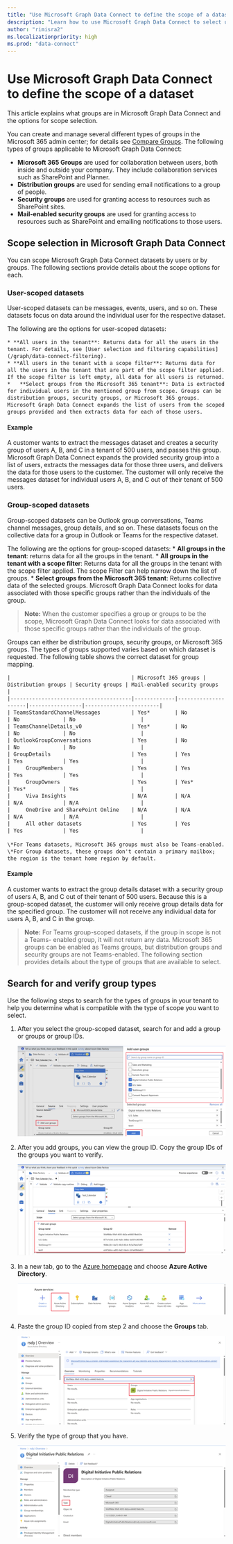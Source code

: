 ```yaml
---
title: "Use Microsoft Graph Data Connect to define the scope of a dataset"
description: "Learn how to use Microsoft Graph Data Connect to select users that you want to extract data for and include filters to limit the data returned."
author: "rimisra2"
ms.localizationpriority: high
ms.prod: "data-connect"
---
```


# Use Microsoft Graph Data Connect to define the scope of a dataset

This article explains what groups are in Microsoft Graph Data Connect and the options for scope selection. 

You can create and manage several different types of groups in the Microsoft 365 admin center; for details see [Compare Groups](https://learn.microsoft.com/en-us/microsoft-365/admin/create-groups/compare-groups?view=o365-worldwide). The following types of groups applicable to Microsoft Graph Data Connect:

*  **Microsoft 365 Groups** are used for collaboration between users, both inside and outside your company. They include collaboration services such as SharePoint and Planner.
* **Distribution groups** are used for sending email notifications to a group of people.
* **Security groups** are used for granting access to resources such as SharePoint sites.
* **Mail-enabled security groups** are used for granting access to resources such as SharePoint and emailing notifications to those users.

## Scope selection in Microsoft Graph Data Connect
You can scope Microsoft Graph Data Connect datasets by users or by groups. The following sections provide details about the scope options for each.

### User-scoped datasets
User-scoped datasets can be messages, events, users, and so on. These datasets focus on data around the individual user for the respective dataset.

The following are the options for user-scoped datasets:

    * **All users in the tenant**: Returns data for all the users in the tenant. For details, see [User selection and filtering capabilities](/graph/data-connect-filtering).
    * **All users in the tenant with a scope filter**: Returns data for all the users in the tenant that are part of the scope filter applied. If the scope filter is left empty, all data for all users is returned. 
    *	**Select groups from the Microsoft 365 tenant**: Data is extracted for individual users in the mentioned group from scope. Groups can be distribution groups, security groups, or Microsoft 365 groups. Microsoft Graph Data Connect expands the list of users from the scoped groups provided and then extracts data for each of those users.

#### Example

A customer wants to extract the messages dataset and creates a security group of users A, B, and C in a tenant of 500 users, and passes this group. Microsoft Graph Data Connect expands the provided security group into a list of users, extracts the messages data for those three users, and delivers the data for those users to the customer. The customer will only receive the messages dataset for individual users A, B, and C out of their tenant of 500 users.
        
### Group-scoped datasets

Group-scoped datasets can be Outlook group conversations, Teams channel messages, group details, and so on. These datasets focus on the collective data for a group in Outlook or Teams for the respective dataset.

The following are the options for group-scoped datasets:
    * **All groups in the tenant**: returns data for all the groups in the tenant.
    * **All groups in the tenant with a scope filter**: Returns data for all the groups in the tenant with the scope filter applied. The scope Filter can help narrow down the list of groups. 
    *   **Select groups from the Microsoft 365 tenant**: Returns collective data of the selected groups. Microsoft Graph Data Connect looks for data associated with those specific groups rather than the individuals of the group. 

> **Note:**  When the customer specifies a group or groups to be the scope, Microsoft Graph Data Connect looks for data associated with those specific groups rather than the individuals of the group. 

Groups can either be distribution groups, security groups, or Microsoft 365 groups. The types of groups supported varies based on which dataset is requested. The following table shows the correct dataset for group mapping.

    |                                       | Microsoft 365 groups | Distribution groups | Security groups | Mail-enabled security groups  |
    |---------------------------------------|-------------|---------------------|-----------------|------------------------|
    | TeamsStandardChannelMessages          | Yes*        | No                  | No              | No                     |
    | TeamsChannelDetails_v0                | Yes*        | No                  | No              | No                     |
    | OutlookGroupConversations             | Yes         | No                  | No              | No                     |
    | GroupDetails                          | Yes         | Yes                 | Yes             | Yes                    |
    |     GroupMembers                      | Yes         | Yes                 | Yes             | Yes                    |
    |     GroupOwners                       | Yes         | Yes*                | Yes*            | Yes                    |
    |     Viva Insights                     | N/A         | N/A                 | N/A             | N/A                    |
    |     OneDrive and SharePoint Online    | N/A         | N/A                 | N/A             | N/A                    |
    |     All other datasets                | Yes         | Yes                 | Yes             | Yes                    |

    \*For Teams datasets, Microsoft 365 groups must also be Teams-enabled.
    \*For Group datasets, these groups don't contain a primary mailbox; the region is the tenant home region by default. 

#### Example
A customer wants to extract the group details dataset with a security group of users A, B, and C out of their tenant of 500 users. Because this is a group-scoped dataset, the customer will only receive group details data for the specified group. The customer will not receive any individual data for users A, B, and C in the group.

> **Note:**  For Teams group-scoped datasets, if the group in scope is not a Teams- enabled group, it will not return any data. Microsoft 365 groups can be enabled as Teams groups, but distribution groups and security groups are not Teams-enabled. The following section provides details about the type of groups that are available to select. 

## Search for and verify group types

Use the following steps to search for the types of groups in your tenant to help you determine what is compatible with the type of scope you want to select.

1. After you select the group-scoped dataset, search for and add a group or groups or group IDs.
    
    ![image1](images/data-connect-groups-1.png)

2. After you add groups, you can view the group ID. Copy the group IDs of the groups you want to verify.

    ![image2](images/data-connect-groups-2.png)

3. In a new tab, go to the [Azure homepage](www.portal.azure.com) and choose **Azure Active Directory**.

    ![image2.5](images/data-connect-groups-2.5.png)

4. Paste the group ID copied from step 2 and choose the **Groups** tab.

    ![image3](images/data-connect-groups-3.png)

5. Verify the type of group that you have.

    ![image4](images/data-connect-groups-4.png)
 
